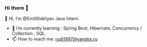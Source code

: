 ### Hi there 👋

👋 Hi, I’m @EmilShikhyev Java Intern.



- 🌱 I’m currently learning : Spring Boot, Hibernate, Concurrency / Collection , SQL.
- 📫 How to reach me: rudi1997@yandex.ru





